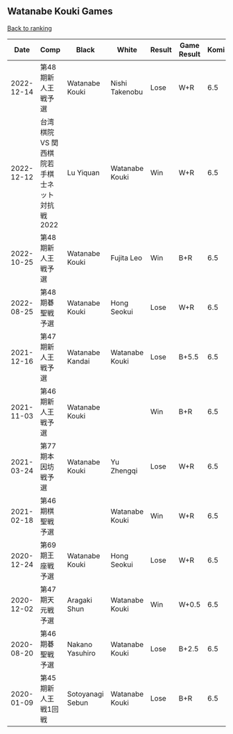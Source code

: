 ## Watanabe Kouki Games

[Back to ranking](../../index.md)




| **Date** | **Comp** | **Black** | **White** | **Result** | **Game Result** | **Komi** | **Rating** | **Diff** | 
| --- | --- | --- | --- | --- | --- | --- | --- | --- |
| 2022-12-14 | 第48期新人王戦予選 | Watanabe Kouki | Nishi Takenobu | Lose | W+R | 6.5 | 2602 | 412 | 
| 2022-12-12 | 台湾棋院 VS 関西棋院若手棋士ネット対抗戦2022 | Lu Yiquan | Watanabe Kouki | Win | W+R | 6.5 | 2190 | 0 | 
| 2022-10-25 | 第48期新人王戦予選 | Watanabe Kouki | Fujita Leo | Win | B+R | 6.5 | 2190 | -162 | 
| 2022-08-25 | 第48期碁聖戦予選 | Watanabe Kouki | Hong Seokui | Lose | W+R | 6.5 | 2352 | -403 | 
| 2021-12-16 | 第47期新人王戦予選 | Watanabe Kandai | Watanabe Kouki | Lose | B+5.5 | 6.5 | 2755 | 5 | 
| 2021-11-03 | 第46期新人王戦予選 | Watanabe Kouki |  | Win | B+R | 6.5 | 2750 | 438 | 
| 2021-03-24 | 第77期本因坊戦予選 | Watanabe Kouki | Yu Zhengqi | Lose | W+R | 6.5 | 2312 | -72 | 
| 2021-02-18 | 第46期棋聖戦予選 |  | Watanabe Kouki | Win | W+R | 6.5 | 2384 | 352 | 
| 2020-12-24 | 第69期王座戦予選 | Watanabe Kouki | Hong Seokui | Lose | W+R | 6.5 | 2032 | 0 | 
| 2020-12-02 | 第47期天元戦予選 | Aragaki Shun | Watanabe Kouki | Win | W+0.5 | 6.5 | 2032 | 0 | 
| 2020-08-20 | 第46期碁聖戦予選 | Nakano Yasuhiro | Watanabe Kouki | Lose | B+2.5 | 6.5 | 2032 | -925 | 
| 2020-01-09 | 第45期新人王戦1回戦 | Sotoyanagi Sebun | Watanabe Kouki | Lose | B+R | 6.5 | 2957 | missing |




